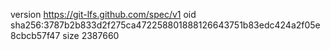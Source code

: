 version https://git-lfs.github.com/spec/v1
oid sha256:3787b2b833d2f275ca472258801888126643751b83edc424a2f05e8cbcb57f47
size 2387660
